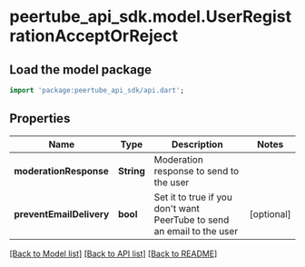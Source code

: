 # peertube_api_sdk.model.UserRegistrationAcceptOrReject

## Load the model package
```dart
import 'package:peertube_api_sdk/api.dart';
```

## Properties
Name | Type | Description | Notes
------------ | ------------- | ------------- | -------------
**moderationResponse** | **String** | Moderation response to send to the user | 
**preventEmailDelivery** | **bool** | Set it to true if you don't want PeerTube to send an email to the user | [optional] 

[[Back to Model list]](../README.md#documentation-for-models) [[Back to API list]](../README.md#documentation-for-api-endpoints) [[Back to README]](../README.md)


